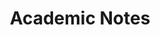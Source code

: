 ---
layout: page
permalink: /notes/
title: Academic Notes
description: Here, I share all my academic notes from the textbooks I have studied and the courses I have completed.
nav: false
nav_order: 9
---